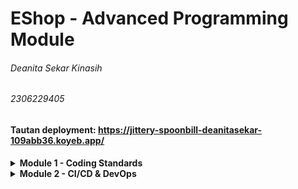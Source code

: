 # EShop - Advanced Programming Module
###### Deanita Sekar Kinasih
###### 2306229405

#### Tautan deployment: https://jittery-spoonbill-deanitasekar-109abb36.koyeb.app/

<details>
<summary><b>Module 1 - Coding Standards</b></summary>

### Reflection 1

**You already implemented two new features using Spring Boot. Check again your source code and evaluate the coding standards that you have learned in this module. Write clean code principles and secure coding practices that have been applied to your code.  If you find any mistake in your source code, please explain how to improve your code. Please write your reflection inside the repository's README.md file.**

Pada module kali ini, saya sudah menerapkan clean code principles dengan aturan penamaan mudah dipahami, seperti `ProductController` dan `ProductService`, yang menggambarkan fungsionalitas komponen. Saya juga menerapkan small functions, dimana setiap method seperti `createProduct` memiliki fungsionalitas yang spesifik. Dalam separation of concerns, saya memisahkan kode ke dalam beberapa lapisan untuk membuat arsitektur aplikasi tersusun rapi, yaitu `controllers`, `services`, `repositories`, dan `models`. Saya juga telah menerapkan penulisan kode yang konsisten dengan indentasi tepat dan mengikuti konvensi penamaan Java sehingga kode dapat dibaca dengan baik.

Selain itu, saya juga menerapkan secure coding practices dengan validasi eksplisit menggunakan anotasi seperti `@NotNull` dan `@Size` untuk memastikan kriteria data. Prnggunaan ArrayList cenderung aman untuk menghindari SQL Injection dan pertimbangan penggunaan parameterized queries atau ORM.

Pada awalnya, saya sempat melakukan kesalahan dengan penulisan kode yang kurang to-the point dan menambahkan beberapa comment. Setelah mempelajari lebih lanjut mengenai clean coding principles (comments do not make up for bad code), saya memutuskan untuk menulis ulang kode tersebut agar tidak memberikan comment. Berdasarkan kesalahan yang saya lakukan, saya mendapatkan lebih banyak ilmu mengenai clean codes principles dan secure coding practices.

### Reflection 2
**1. After writing the unit test, how do you feel? How many unit tests should be made in a class? How to make sure that our unit tests are enough to verify our program? It would be good if you learned about code coverage. Code coverage is a metric that can help you understand how much of your source is tested. If you have 100% code coverage, does that mean your code has no bugs or errors?**

Membuat unit test merupakan pengalaman yang menantang sekaligus memberikan kepuasan tersendiri bagi saya. Pada awalnya, terasa membingungkan untuk menulis test keseluruhan kode, terutama pada bagian kode yang cukup kompleks. Namun, setelah selesai membuat unit test, saya merasa kode saya cukup aman karena memastikan kode untuk berjalan sesuai dengan fungsionalitasnya. 

Jumlah unit test yang diperlukan dalam satu class bergantung dengan kompleksitas class yang diuji. Tidak ada jumlah yang pasti, tetapi terdapat beberapa cakupan pengujian, yaitu, setiap method dalam class, boundary conditions dan kasus-kasus khusus, penanganan error, serta percabangan dan kondisional. Fokus dari unit test harus mencapai cakupan yang tinggi sambil memastikan test yang menyeluruh.

Terdapat berbagai cara untuk memastikan unit test cukup untuk memverifikasi program, yaitu melakukan boundary testing, menguji hasil terhadap error, serta menggunakan test-driven development jika memungkinkan

100% code coverage bukan berarti tidak ada bug, melainkan berarti semua baris kode telah dieksekusi oleh test setidaknya sekali. Code coverage hanya memastikan pengujian kdoe, tetapi tidak menyatakan kualitas test tersebut. Dapat disimpulkan bahwa code coverage 100% menyatakan bahwa kode telah diuji dengan baik dari segi eksekusi, tetapi belum tentu menyatakan bahwa kode bebas dari bug. 


**2. Suppose that after writing the CreateProductFunctionalTest.java along with the corresponding test case, you were asked to create another functional test suite that verifies the number of items in the product list. You decided to create a new Java class similar to the prior functional test suites with the same setup procedures and instance variables. What do you think about the cleanliness of the code of the new functional test suite? Will the new code reduce the code quality? Identify the potential clean code issues, explain the reasons, and suggest possible improvements to make the code cleaner!**

Ketika membuat test functional test untuk memastikan jumlah item dalam daftar produk setelah membuat CreateProductFunctionalTest, masalah utama yang muncul adalah redundasi. Meskipun fungsi test tidak memiliki pengaruh yang signifikan, prosedur setup dan variable instance yang sama berpotensi melanggar clean code principles. Terdapat beberapa potensi clean code issues, yaitu:

- Duplication of test setup

  Setup kedua test case hampir identik menyebabkan duplikasi kode dan meningkatkan kompleksitas maintenance. 
- Pelanggaran prinsip DRY (Don't Repeat Yourself)

  Pengulangan setup, variabel instance, atau test case dapat meningkatkan risiko kesalahan saat melakukan perubahan
- Test fragility

  Kode setup yang terduplikasi menyebabkan perubahan pada infrastruktur test harus direplikasi di setiap class sehingga dapat menimbulkan kesalahan

Untuk menjaga clean codes, sebaiknya menghindari duplikasi dengan ekstrasi logika, menggunakan parameterized test, dan mengelompokkan test. Dengan menerapkan ini, kode akan lebih mudah dibaca, lebih efisien, dan lebih mudah dilakukan maintenance. 
</details>

<details>
<summary><b>Module 2 - CI/CD & DevOps</b></summary>
  
**You have implemented a CI/CD process that automatically runs the test suites, analyzes code quality, and deploys to a PaaS. Try to answer the following questions in order to reflect on your attempt completing the tutorial and exercise.**

**1. List the code quality issue(s) that you fixed during the exercise and explain your strategy on fixing them.**

- Menghapus unnecessary modifier public

Pada interface `ProductService`, semua method dideklarasikan dengan modifier public. Seharusnya, semua method dalam interface secara default bersifat public. Oleh karena itu, saya menghapus modifier tersebut agar tidak bersifat redundant.
```java
public interface ProductService {
    Product create(Product product);
    List<Product> findAll();
    Product getProductById(String productId);
    void edit(String productId, Product selectedProduct);
    void delete(String productId);
}
```

- Menghapus unnecessary semicolon
  
Pada ProductRepository, saya melakukan kesalahan dengan menuliskan dua semicolon dalam satu line. Untuk menjaga prinsip clean code, saya menghapus salah satu semicolon pada line tersebut.
```java
private List<Product> productData = new ArrayList<>();
```

- Mengganti unused import dengan spesific import
  
Pada HomeController dan ProductController, saya menggunakan `import org.springframework.web.bind.annotation.*` yang berpotensi menggunakan lebih banyak memori. Untuk menghindari itu, saya mengganti import tersebut dengan import yang lebih spesifik.
```java
import org.springframework.web.bind.annotation.RequestMapping;
import org.springframework.web.bind.annotation.GetMapping;
```
```java
import org.springframework.web.bind.annotation.RequestMapping;
import org.springframework.web.bind.annotation.GetMapping;
import org.springframework.web.bind.annotation.PostMapping;
import org.springframework.web.bind.annotation.ModelAttribute;
import org.springframework.web.bind.annotation.PathVariable;
```

2. Look at your CI/CD workflows (GitHub)/pipelines (GitLab). Do you think the current implementation has met the definition of Continuous Integration and Continuous Deployment? Explain the reasons (minimum 3 sentences)!

Menurut saya, implementasi yang saya lakukan sudah memenuhi definisi Continuous Integration dan Continuous Deployment secara komprehensif. Dari segi CI, saya telah melakukan integrasi dengan berbagai workflow yaitu `ci.yml`, `scorecard.yml`, dan `pmd.yml`. Setiap kali terjadi perubahan kode, GitHub Actions secara otomatis menjalankan test untuk melakukan verifikasi fungsionalitas dan code quality. Dalam aspek CD, deployment menggunakan Koyeb memungkinakn setiap perubahan kode untuk diterapkan secara langsung tanpa intervensi manual. Apabila terjadi kesalahan, sistem akan memberikan umpan balik secara cepat sehingga kode dapat diperbaiki sebelum deployment. Dengan demikian, seluruh proses dari integrasi hingga deployment berjalan secara otomatis dan terstandardisasi, meningkatkan efisiensi pengembangan, meminimalkan bug, serta mengoptimalkan kode.

</details>
